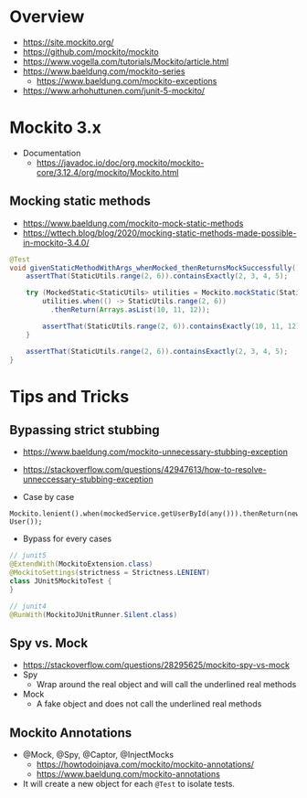 # Overview

- https://site.mockito.org/
- https://github.com/mockito/mockito
- https://www.vogella.com/tutorials/Mockito/article.html
- https://www.baeldung.com/mockito-series
    + https://www.baeldung.com/mockito-exceptions
- https://www.arhohuttunen.com/junit-5-mockito/

# Mockito 3.x

- Documentation
    + https://javadoc.io/doc/org.mockito/mockito-core/3.12.4/org/mockito/Mockito.html

## Mocking static methods

- https://www.baeldung.com/mockito-mock-static-methods
- https://wttech.blog/blog/2020/mocking-static-methods-made-possible-in-mockito-3.4.0/

```java
@Test
void givenStaticMethodWithArgs_whenMocked_thenReturnsMockSuccessfully() {
    assertThat(StaticUtils.range(2, 6)).containsExactly(2, 3, 4, 5);

    try (MockedStatic<StaticUtils> utilities = Mockito.mockStatic(StaticUtils.class)) {
        utilities.when(() -> StaticUtils.range(2, 6))
          .thenReturn(Arrays.asList(10, 11, 12));

        assertThat(StaticUtils.range(2, 6)).containsExactly(10, 11, 12);
    }

    assertThat(StaticUtils.range(2, 6)).containsExactly(2, 3, 4, 5);
}
```

# Tips and Tricks

## Bypassing strict stubbing

- https://www.baeldung.com/mockito-unnecessary-stubbing-exception
- https://stackoverflow.com/questions/42947613/how-to-resolve-unneccessary-stubbing-exception

- Case by case

```
Mockito.lenient().when(mockedService.getUserById(any())).thenReturn(new User());
```

- Bypass for every cases

```java
// junit5
@ExtendWith(MockitoExtension.class)
@MockitoSettings(strictness = Strictness.LENIENT)
class JUnit5MockitoTest {
}

// junit4
@RunWith(MockitoJUnitRunner.Silent.class)
```

## Spy vs. Mock

- https://stackoverflow.com/questions/28295625/mockito-spy-vs-mock
- Spy
    + Wrap around the real object and will call the underlined real
      methods
- Mock
    + A fake object and does not call the underlined real methods

## Mockito Annotations

- @Mock, @Spy, @Captor, @InjectMocks
    + https://howtodoinjava.com/mockito/mockito-annotations/
    + https://www.baeldung.com/mockito-annotations
- It will create a new object for each `@Test` to isolate tests.
